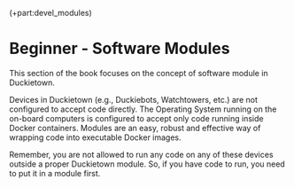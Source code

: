 (+part:devel_modules)

# Beginner - Software Modules

This section of the book focuses on the concept of software module in Duckietown.

Devices in Duckietown (e.g., Duckiebots, Watchtowers, etc.) are not configured to accept
code directly. The Operating System running on the on-board computers is configured
to accept only code running inside Docker containers. Modules are an easy, robust and 
effective way of wrapping code into executable Docker images.

Remember, you are not allowed to run any code on any of these devices outside a proper 
Duckietown module. So, if you have code to run, you need to put it in a module first.
